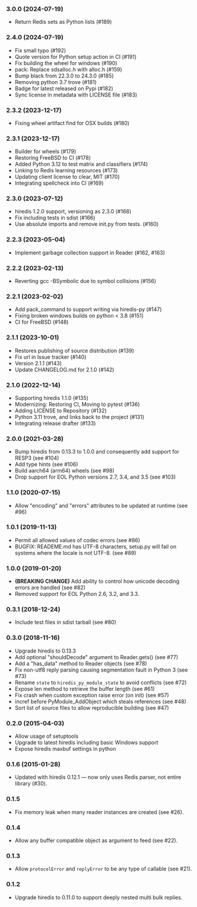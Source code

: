 ### 3.0.0 (2024-07-19)

* Return Redis sets as Python lists (#189)

### 2.4.0 (2024-07-19)

* Fix small typo (#192)
* Quote version for Python setup action in CI (#191)
* Fix building the wheel for windows (#190)
* pack: Replace sdsalloc.h with alloc.h (#159)
* Bump black from 22.3.0 to 24.3.0 (#185)
* Removing python 3.7 trove (#181)
* Badge for latest released on Pypi (#182)
* Sync license in metadata with LICENSE file (#183)

### 2.3.2 (2023-12-17)

* Fixing wheel artifact find for OSX builds (#180)

### 2.3.1 (2023-12-17)

* Builder for wheels (#179)
* Restoring FreeBSD to CI (#178)
* Added Python 3.12 to test matrix and classifiers (#174)
* Linking to Redis learning resources (#173)
* Updating client license to clear, MIT (#170)
* Integrating spellcheck into CI (#169)

### 2.3.0 (2023-07-12)

* hiredis 1.2.0 support, versioning as 2.3.0 (#168)
* Fix including tests in sdist (#166)
* Use absolute imports and remove init.py from tests. (#160)

### 2.2.3 (2023-05-04)

* Implement garbage collection support in Reader (#162, #163)

### 2.2.2 (2023-02-13)

* Reverting gcc -BSymbolic due to symbol collisions (#156)

### 2.2.1 (2023-02-02)

* Add pack_command to support writing via hiredis-py (#147)
* Fixing broken windows builds on python < 3.8 (#151)
* CI for FreeBSD (#148)

### 2.1.1 (2023-10-01)

* Restores publishing of source distribution (#139)
* Fix url in Issue tracker (#140)
* Version 2.1.1 (#143)
* Update CHANGELOG.md for 2.1.0 (#142)

### 2.1.0 (2022-12-14)

* Supporting hiredis 1.1.0 (#135)
* Modernizing: Restoring CI, Moving to pytest (#136)
* Adding LICENSE to Repository (#132)
* Python 3.11 trove, and links back to the project (#131)
* Integrating release drafter (#133)

### 2.0.0 (2021-03-28)

* Bump hiredis from 0.13.3 to 1.0.0 and consequently add support for RESP3 (see #104)
* Add type hints (see #106)
* Build aarch64 (arm64) wheels (see #98)
* Drop support for EOL Python versions 2.7, 3.4, and 3.5 (see #103)

### 1.1.0 (2020-07-15)

* Allow "encoding" and "errors" attributes to be updated at runtime (see #96)

### 1.0.1 (2019-11-13)

* Permit all allowed values of codec errors (see #86)
* BUGFIX: READEME.md has UTF-8 characters, setup.py will fail on systems
          where the locale is not UTF-8. (see #89)

### 1.0.0 (2019-01-20)

* **(BREAKING CHANGE)** Add ability to control how unicode decoding errors are handled (see #82)
* Removed support for EOL Python 2.6, 3.2, and 3.3.

### 0.3.1 (2018-12-24)

* Include test files in sdist tarball (see #80)

### 0.3.0 (2018-11-16)

* Upgrade hiredis to 0.13.3
* Add optional "shouldDecode" argument to Reader.gets() (see #77)
* Add a "has_data" method to Reader objects (see #78)
* Fix non-utf8 reply parsing causing segmentation fault in Python 3 (see #73)
* Rename `state` to `hiredis_py_module_state` to avoid conflicts (see #72)
* Expose len method to retrieve the buffer length (see #61)
* Fix crash when custom exception raise error (on init) (see #57)
* incref before PyModule_AddObject which steals references (see #48)
* Sort list of source files to allow reproducible building (see #47)

### 0.2.0 (2015-04-03)

* Allow usage of setuptools
* Upgrade to latest hiredis including basic Windows support
* Expose hiredis maxbuf settings in python

### 0.1.6 (2015-01-28)

* Updated with hiredis 0.12.1 — now only uses Redis parser, not entire library (#30).

### 0.1.5

* Fix memory leak when many reader instances are created (see #26).

### 0.1.4

* Allow any buffer compatible object as argument to feed (see #22).

### 0.1.3

* Allow `protocolError` and `replyError` to be any type of callable (see #21).

### 0.1.2

* Upgrade hiredis to 0.11.0 to support deeply nested multi bulk replies.
